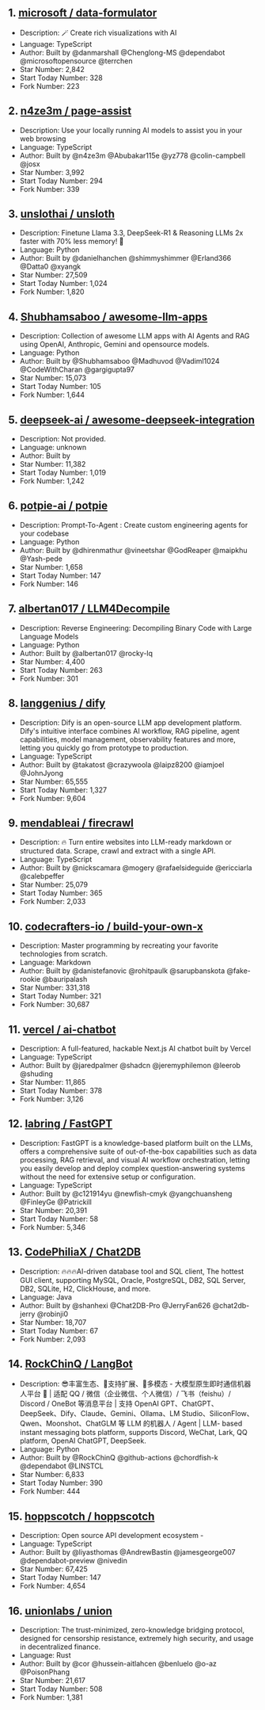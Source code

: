 ## 1. [microsoft / data-formulator](https://github.com/microsoft/data-formulator)       
- Description: 🪄 Create rich visualizations with AI
- Language: TypeScript
- Author: Built by @danmarshall @Chenglong-MS @dependabot @microsoftopensource @terrchen
- Star Number: 2,842
- Start Today Number: 328
- Fork Number: 223

## 2. [n4ze3m / page-assist](https://github.com/n4ze3m/page-assist)
- Description: Use your locally running AI models to assist you in your web browsing
- Language: TypeScript
- Author: Built by @n4ze3m @Abubakar115e @yz778 @colin-campbell @josx
- Star Number: 3,992
- Start Today Number: 294
- Fork Number: 339

## 3. [unslothai / unsloth](https://github.com/unslothai/unsloth)
- Description: Finetune Llama 3.3, DeepSeek-R1 & Reasoning LLMs 2x faster with 70% less memory! 🦥
- Language: Python
- Author: Built by @danielhanchen @shimmyshimmer @Erland366 @Datta0 @xyangk
- Star Number: 27,509
- Start Today Number: 1,024
- Fork Number: 1,820

## 4. [Shubhamsaboo / awesome-llm-apps](https://github.com/Shubhamsaboo/awesome-llm-apps)
- Description: Collection of awesome LLM apps with AI Agents and RAG using OpenAI, Anthropic, Gemini and opensource models.
- Language: Python
- Author: Built by @Shubhamsaboo @Madhuvod @Vadiml1024 @CodeWithCharan @gargigupta97
- Star Number: 15,073
- Start Today Number: 105
- Fork Number: 1,644

## 5. [deepseek-ai / awesome-deepseek-integration](https://github.com/deepseek-ai/awesome-deepseek-integration)
- Description: Not provided.
- Language: unknown
- Author: Built by
- Star Number: 11,382
- Start Today Number: 1,019
- Fork Number: 1,242

## 6. [potpie-ai / potpie](https://github.com/potpie-ai/potpie)
- Description: Prompt-To-Agent : Create custom engineering agents for your codebase
- Language: Python
- Author: Built by @dhirenmathur @vineetshar @GodReaper @maipkhu @Yash-pede
- Star Number: 1,658
- Start Today Number: 147
- Fork Number: 146

## 7. [albertan017 / LLM4Decompile](https://github.com/albertan017/LLM4Decompile)
- Description: Reverse Engineering: Decompiling Binary Code with Large Language Models
- Language: Python
- Author: Built by @albertan017 @rocky-lq
- Star Number: 4,400
- Start Today Number: 263
- Fork Number: 301

## 8. [langgenius / dify](https://github.com/langgenius/dify)
- Description: Dify is an open-source LLM app development platform. Dify's intuitive interface combines AI workflow, RAG pipeline, agent capabilities, model management, observability features and more, letting you quickly go from prototype to production.
- Language: TypeScript
- Author: Built by @takatost @crazywoola @laipz8200 @iamjoel @JohnJyong
- Star Number: 65,555
- Start Today Number: 1,327
- Fork Number: 9,604

## 9. [mendableai / firecrawl](https://github.com/mendableai/firecrawl)
- Description: 🔥 Turn entire websites into LLM-ready markdown or structured data. Scrape, crawl and extract with a single API.
- Language: TypeScript
- Author: Built by @nickscamara @mogery @rafaelsideguide @ericciarla @calebpeffer
- Star Number: 25,079
- Start Today Number: 365
- Fork Number: 2,033

## 10. [codecrafters-io / build-your-own-x](https://github.com/codecrafters-io/build-your-own-x)
- Description: Master programming by recreating your favorite technologies from scratch.
- Language: Markdown
- Author: Built by @danistefanovic @rohitpaulk @sarupbanskota @fake-rookie @bauripalash
- Star Number: 331,318
- Start Today Number: 321
- Fork Number: 30,687

## 11. [vercel / ai-chatbot](https://github.com/vercel/ai-chatbot)
- Description: A full-featured, hackable Next.js AI chatbot built by Vercel
- Language: TypeScript
- Author: Built by @jaredpalmer @shadcn @jeremyphilemon @leerob @shuding
- Star Number: 11,865
- Start Today Number: 378
- Fork Number: 3,126

## 12. [labring / FastGPT](https://github.com/labring/FastGPT)
- Description: FastGPT is a knowledge-based platform built on the LLMs, offers a comprehensive suite of out-of-the-box capabilities such as data processing, RAG retrieval, and visual AI workflow orchestration, letting you easily develop and deploy complex question-answering systems without the need for extensive setup or configuration.
- Language: TypeScript
- Author: Built by @c121914yu @newfish-cmyk @yangchuansheng @FinleyGe @Patrickill
- Star Number: 20,391
- Start Today Number: 58
- Fork Number: 5,346

## 13. [CodePhiliaX / Chat2DB](https://github.com/CodePhiliaX/Chat2DB)
- Description: 🔥🔥🔥AI-driven database tool and SQL client, The hottest GUI client, supporting MySQL, Oracle, PostgreSQL, DB2, SQL Server, DB2, SQLite, H2, ClickHouse, and more.
- Language: Java
- Author: Built by @shanhexi @Chat2DB-Pro @JerryFan626 @chat2db-jerry @robinji0
- Star Number: 18,707
- Start Today Number: 67
- Fork Number: 2,093

## 14. [RockChinQ / LangBot](https://github.com/RockChinQ/LangBot)
- Description: 😎丰富生态、🧩支持扩展、🦄多模态 - 大模型原生即时通信机器人平台 🤖 | 适配 QQ / 微信（企业微信、个人微信）/ 飞书（feishu）/ Discord  / OneBot 等消息平台 | 支持 OpenAI GPT、ChatGPT、DeepSeek、Dify、Claude、Gemini、Ollama、LM Studio、SiliconFlow、Qwen、Moonshot、ChatGLM 等 LLM 的机器人 / Agent | LLM-
based instant messaging bots platform, supports Discord, WeChat, Lark, QQ platform, OpenAI ChatGPT, DeepSeek.
- Language: Python
- Author: Built by @RockChinQ @github-actions @chordfish-k @dependabot @LINSTCL
- Star Number: 6,833
- Start Today Number: 390
- Fork Number: 444

## 15. [hoppscotch / hoppscotch](https://github.com/hoppscotch/hoppscotch)
- Description: Open source API development ecosystem -
- Language: TypeScript
- Author: Built by @liyasthomas @AndrewBastin @jamesgeorge007 @dependabot-preview @nivedin
- Star Number: 67,425
- Start Today Number: 147
- Fork Number: 4,654

## 16. [unionlabs / union](https://github.com/unionlabs/union)
- Description: The trust-minimized, zero-knowledge bridging protocol, designed for censorship resistance, extremely high security, and usage in decentralized finance.
- Language: Rust
- Author: Built by @cor @hussein-aitlahcen @benluelo @o-az @PoisonPhang
- Star Number: 21,617
- Start Today Number: 508
- Fork Number: 1,381